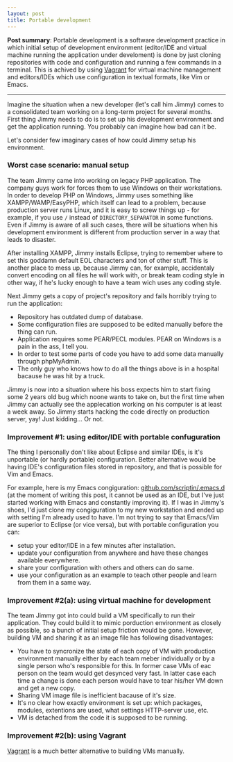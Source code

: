 ```yaml
---
layout: post
title: Portable development
---
```


**Post summary**: Portable development is a software development practice in which initial setup of development environment (editor/IDE and virtual machine running the application under develoment) is done by just cloning repositories with code and configuration and running a few commands in a terminal. This is achived by using [Vagrant][vagrant] for virtual machine management and editors/IDEs which use configuration in textual formats, like Vim or Emacs.

----

Imagine the situation when a new developer (let's call him Jimmy) comes to a consolidated team working on a long-term project for several months. First thing Jimmy needs to do is to set up his development environment and get the application running. You probably can imagine how bad can it be.

Let's consider few imaginary cases of how could Jimmy setup his environment.

### Worst case scenario: manual setup

The team Jimmy came into working on legacy PHP application. The company guys work for forces them to use Windows on their workstations. In order to develop PHP on Windows, Jimmy uses something like XAMPP/WAMP/EasyPHP, which itself can lead to a problem, because production server runs Linux, and it is easy to screw things up - for example, if you use `/` instead of `DIRECTORY_SEPARATOR` in some functions. Even if Jimmy is aware of all such cases, there will be situations when his development environment is different from production server in a way that leads to disaster.

After installing XAMPP, Jimmy installs Eclipse, trying to remember where to set this goddamn default EOL characters and ton of other stuff. This is another place to mess up, because Jimmy can, for example, accidentaly convert encoding on all files he will work with, or break team coding style in other way, if he's lucky enough to have a team wich uses any coding style.

Next Jimmy gets a copy of project's repository and fails horribly trying to run the application:

- Repository has outdated dump of database.
- Some configuration files are supposed to be edited manually before the thing can run.
- Application requires some PEAR/PECL modules. PEAR on Windows is a pain in the ass, I tell you.
- In order to test some parts of code you have to add some data manually through phpMyAdmin.
- The only guy who knows how to do all the things above is in a hospital bacause he was hit by a truck.

Jimmy is now into a situation where his boss expects him to start fixing some 2 years old bug which noone wants to take on, but the first time when Jimmy can actually see the applecation working on his computer is at least a week away. So Jimmy starts hacking the code directly on production server, yay! Just kidding... Or not.

### Improvement #1: using editor/IDE with portable confuguration

The thing I personally don't like about Eclipse and similar IDEs, is it's unportable (or hardly portable) configuration. Better alternative would be having IDE's configuration files stored in repository, and that is possible for Vim and Emacs.

For example, here is my Emacs congiguration: [github.com/scriptin/.emacs.d](https://github.com/scriptin/.emacs.d) (at the moment of writing this post, it cannot be used as an IDE, but I've just started working with Emacs and constantly improving it). If I was in Jimmy's shoes, I'd just clone my congiguration to my new workstation and ended up with setting I'm already used to have. I'm not trying to say that Emacs/Vim are superior to Eclipse (or vice versa), but with portable configuration you can:

- setup your editor/IDE in a few minutes after installation.
- update your configuration from anywhere and have these changes available everywhere.
- share your configuration with others and others can do same.
- use your configuration as an example to teach other people and learn from them in a same way.

### Improvement #2(a): using virtual machine for development

The team Jimmy got into could build a VM specifically to run their application. They could build it to mimic porduction environment as closely as possible, so a bunch of initial setup friction would be gone. However, building VM and sharing it as an image file has following disadvantages:

- You have to syncronize the state of each copy of VM with production environment manually either by each team meber individually or by a single person who's responsible for this. In former case VMs of eac person on the team would get desynced very fast. In latter case each time a change is done each person would have to tear his/her VM down and get a new copy.
- Sharing VM image file is inefficient bacause of it's size.
- It's no clear how exactly environment is set up: which packages, modules, extentions are used, what settings HTTP-server use, etc.
- VM is detached from the code it is supposed to be running.

### Improvement #2(b): using Vagrant

[Vagrant][vagrant] is a much better alternative to building VMs manually.

[vagrant]: http://vagrantup.com
